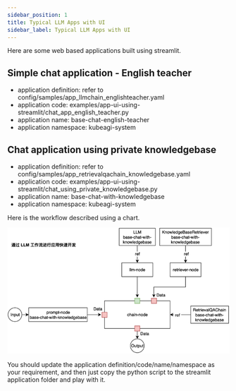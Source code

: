 ```yaml
---
sidebar_position: 1
title: Typical LLM Apps with UI
sidebar_label: Typical LLM Apps with UI
---
```


Here are some web based applications built using streamlit.

## Simple chat application - English teacher

* application definition: refer to config/samples/app_llmchain_englishteacher.yaml
* application code: examples/app-ui-using-streamlit/chat_app_english_teacher.py
* application name: base-chat-english-teacher
* application namespace: kubeagi-system

## Chat application using private knowledgebase

* application definition: refer to config/samples/app_retrievalqachain_knowledgebase.yaml
* application code: examples/app-ui-using-streamlit/chat_using_private_knowledgebase.py
* application name: base-chat-with-knowledgebase
* application namespace: kubeagi-system

Here is the workflow described using a chart.

![图 0](images/ed793c984e16ade61f5c369e32e6cbb13f1ce3391d7f77a8cdecd852ad0013df.png)  



You should update the application definition/code/name/namespace as your requirement, and then just copy the python script to the streamlit application folder and play with it.
